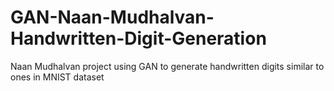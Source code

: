 # GAN-Naan-Mudhalvan-Handwritten-Digit-Generation
Naan Mudhalvan project using GAN to generate handwritten digits similar to ones in MNIST dataset

